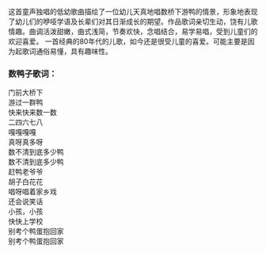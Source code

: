 

这首童声独唱的低幼歌曲描绘了一位幼儿天真地唱数桥下游鸭的情景，形象地表现了幼儿们的咿哑学语及长辈们对其日渐成长的期望。作品歌词亲切生动，饶有儿歌情趣。曲调活泼甜嫩，曲式浅简，节奏欢快，念唱结合，易学易唱，受到儿童们的欢迎喜爱。
一首经典的80年代的儿歌，如今还是很受儿童的喜爱。可能主要是因为起歌词通俗易懂，具有趣味性。  

### 数鸭子歌词：

门前大桥下  
游过一群鸭  
快来快来数一数  
二四六七八  
嘎嘎嘎嘎  
真呀真多呀  
数不清到底多少鸭  
数不清到底多少鸭  
赶鸭老爷爷  
胡子白花花  
唱呀唱着家乡戏  
还会说笑话  
小孩，小孩  
快快上学校  
别考个鸭蛋抱回家  
别考个鸭蛋抱回家

